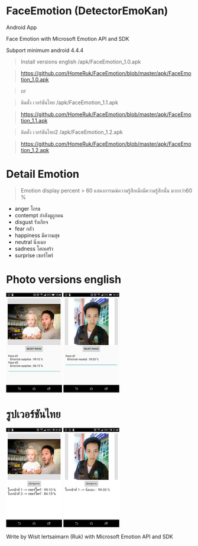 # FaceEmotion (DetectorEmoKan)
Android App 

Face Emotion with Microsoft Emotion API and SDK

Subport minimum android 4.4.4 

> Install versions english /apk/FaceEmotion_1.0.apk

> https://github.com/HomeRuk/FaceEmotion/blob/master/apk/FaceEmotion_1.0.apk

> or

> ติดตั้ง เวอร์ชันไทย /apk/FaceEmotion_1.1.apk

> https://github.com/HomeRuk/FaceEmotion/blob/master/apk/FaceEmotion_1.1.apk

> ติดตั้ง เวอร์ชันไทย2 /apk/FaceEmotion_1.2.apk

> https://github.com/HomeRuk/FaceEmotion/blob/master/apk/FaceEmotion_1.2.apk

# Detail Emotion 
> Emotion display percent > 60 แสดงอารมณ์ความรู้สึกเมือมีความรู้สึกนั้น มากกว่า60 %
- anger โกรธ 
- contempt กำลังดูถูกคน
- disgust รังเกียจ
- fear กลัว 
- happiness มีความสุข 
- neutral นิ่งเฉย 
- sadness โศกเศร้า 
- surprise เซอร์ไพร์ 

# Photo versions english

<img src="img/1_EN.png" width="30%"/> <img src="img/2_EN.png" width="30%"/>

# รูปเวอร์ชันไทย

<img src="img/1_TH.png" width="30%"/> <img src="img/2_TH.png" width="30%"/>

Write by Wisit lertsaimarn  (Ruk) with Microsoft Emotion API and SDK
